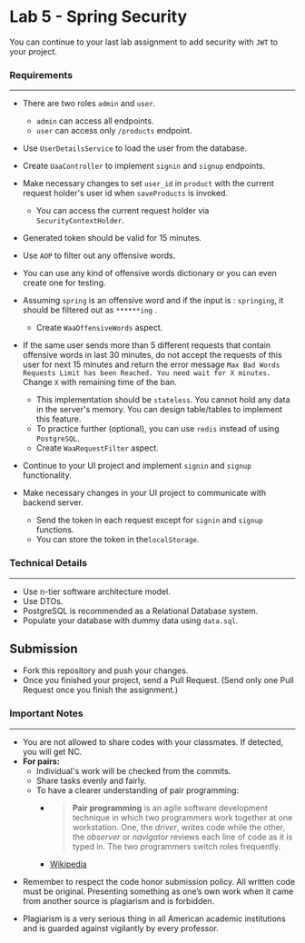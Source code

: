 # Lab 5 - Spring Security

You can continue to your last lab assignment to add security with `JWT` to your project.

### Requirements
--- 

* There are two roles `admin` and `user`.
    * `admin` can access all endpoints.
    * `user` can access only `/products` endpoint.
* Use `UserDetailsService` to load the user from the database.
* Create `UaaController` to implement `signin` and `signup` endpoints.
* Make necessary changes to set `user_id` in `product` with the current request holder's user id when `saveProducts` is
  invoked.
    * You can access the current request holder via `SecurityContextHolder`.
* Generated token should be valid for 15 minutes.
* Use `AOP` to filter out any offensive words.
* You can use any kind of offensive words dictionary or you can even create one for testing.
* Assuming `spring` is an offensive word and if the input is : `springing`, it should be filtered out as `******ing`
  .
    * Create `WaaOffensiveWords` aspect.
* If the same user sends more than 5 different requests that contain offensive words in last 30 minutes, do not
  accept the requests of this user for next 15 minutes and return the error
  message `Max Bad Words Requests Limit has been Reached. You need wait for X minutes.` Change `X` with remaining
  time of the ban.
    * This implementation should be `stateless`. You cannot hold any data in the server's memory. You can design
      table/tables to implement this feature.
    * To practice further (optional), you can use `redis` instead of using `PostgreSQL`.
    * Create `WaaRequestFilter` aspect.

* Continue to your UI project and implement `signin` and `signup` functionality.
* Make necessary changes in your UI project to communicate with backend server.
    * Send the token in each request except for `signin` and `signup` functions.
    * You can store the token in the`localStorage`.

### Technical Details
---

* Use n-tier software architecture model.
* Use DTOs.
* PostgreSQL is recommended as a Relational Database system.
* Populate your database with dummy data using `data.sql`.

## Submission

* Fork this repository and push your changes.
* Once you finished your project, send a Pull Request. (Send only one Pull Request once you finish the assignment.)

### Important Notes
---

* You are not allowed to share codes with your classmates. If detected, you will get NC.
* **For pairs:**
    * Individual's work will be checked from the commits.
    * Share tasks evenly and fairly.
    * To have a clearer understanding of pair programming:
        *  > **Pair programming** is an agile software development technique in which two programmers work together at
           one workstation. One, the _driver_, writes code while the other, the _observer_ or _navigator_ reviews each
           line of code as it is typed in. The two programmers switch roles frequently.
        * [Wikipedia](https://en.wikipedia.org/wiki/Pair_programming#:~:text=Pair%20programming%20is%20an%20agile,two%20programmers%20switch%20roles%20frequently.)

- Remember to respect the code honor submission policy. All written code must be original. Presenting something as one’s
  own work when it came from another source is plagiarism and is forbidden.

- Plagiarism is a very serious thing in all American academic institutions and is guarded against vigilantly by every
  professor.

